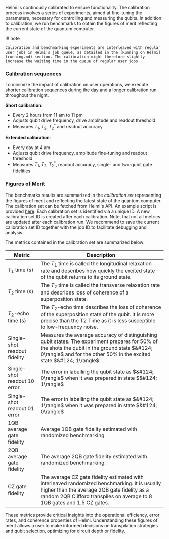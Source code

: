 Helmi is continously calibrated to ensure functionality. The calibration process involves a series of experiments, aimed at fine-tuning the parameters, necessary for controlling and measuring the qubits. In addition to calibration, we run benchmarks to obtain the figures of merit reflecting the current state of the quantum computer.

!!! note

    Calibration and benchmarking experiments are interleaved with regular user jobs in Helmi's job queue, as detailed in the [Running on Helmi](running.md) section. The calibration might therefore slightly increase the waiting time in the queue of regular user jobs.

### Calibration sequences

To minimize the impact of calibration on user operations, we execute shorter calibration sequences during the day and a longer calibration run throughout the night.

**Short calibration**:

- Every 2 hours from 11 am to 11 pm
- Adjusts qubit drive frequency, drive amplitude and readout threshold
- Measures $T_1$, $T_2$, $T_2^*$ and readout accuracy

**Extended calibration**:

- Every day at 4 am
- Adjusts qubit drive frequency, amplitude fine-tuning and readout threshold
- Measures $T_1$, $T_2$, $T_2^*$, readout accuracy, single- and two-qubit gate fidelities

### Figures of Merit

The benchmarks results are summarized in the *calibration set* representing the figures of merit and reflecting the latest state of the quantum computer. The calibration set can be fetched from Helmi's API. An example script is provided [here](https://github.com/FiQCI/helmi-examples/blob/main/scripts/get_calibration_data.py). Each calibration set is identified via a unique ID.
A new calibration set ID is created after each calibration. Note, that not all metrics are updated after each calibration run. We recommend to save the current calibration set ID together with the job ID to facilitate debugging and analysis.

The metrics contained in the calibration set are summarized below:

| Metric                       | Description                                                                                                                                                                                                              |
| ---------------------------- | ------------------------------------------------------------------------------------------------------------------------------------------------------------------------------------------------------------------------ |
| $T_1$ time (s)               | The $T_1$ time is called the longitudinal relaxation rate and describes how quickly the excited state of the qubit returns to its ground state.                                                                          |
| $T_2$ time (s)               | The $T_2$ time is called the transverse relaxation rate and describes loss of coherence of a superposition state.                                                                                                        |
| $T_2$-echo time (s)          | The $T_2$-echo time describes the loss of coherence of the superposition state of the qubit. It is more precise than the T2 Time as it is less susceptible to low-frequency noise.                                       |
| Single-shot readout fidelity | Measures the average accuracy of distinguishing qubit states. The experiment prepares for 50% of the shots the qubit in the ground state $&#124; 0\rangle$ and for the other 50% in the excited state $&#124; 1\rangle$. |
| Single-shot readout 10 error | The error in labelling the qubit state as $&#124; 0\rangle$ when it was prepared in state $&#124; 1\rangle$                                                                                                              |
| Single-shot readout 01 error | The error in labelling the qubit state as $&#124; 1\rangle$ when it was prepared in state $&#124; 0\rangle$                                                                                                              |
| 1QB average gate fidelity    | Average 1QB gate fidelity estimated with randomized benchmarking.                                                                                                                                                        |
| 2QB average gate fidelity    | The average 2QB gate fidelity estimated with randomized benchmarking.                                                                                                                                                    |
| CZ gate fidelity             | The average CZ gate fidelity estimated with interleaved randomized benchmarking. It is usually higher than the average 2QB gate fidelity as a random 2QB Clifford transpiles on average to 8 1QB gates and 1.5 CZ gates. |

These metrics provide critical insights into the operational efficiency, error rates, and coherence properties of Helmi.
Understanding these figures of merit allows a user to make informed decisions on transpilation strategies and qubit selection, optimizing for circuit depth or fidelity.
